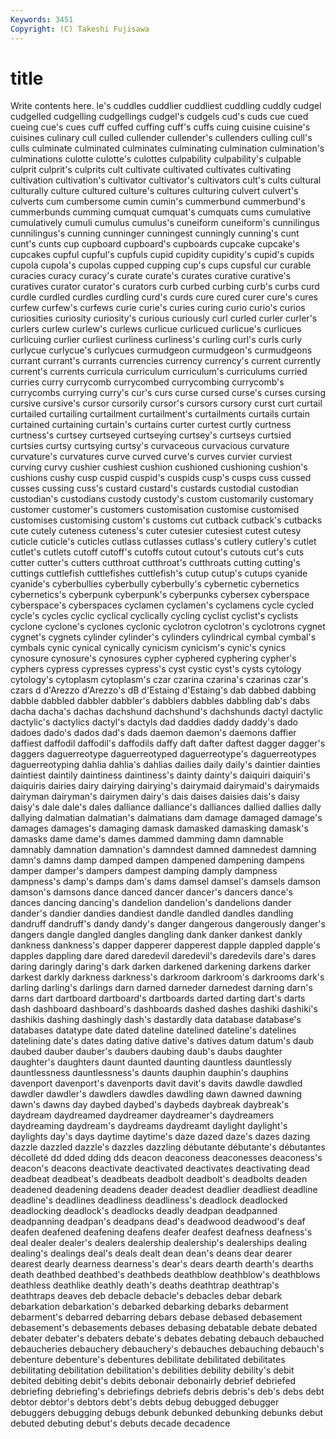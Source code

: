 ```yaml
---
Keywords: 3451 
Copyright: (C) Takeshi Fujisawa
---
```


# title

Write contents here.
le's cuddles cuddlier cuddliest cuddling cuddly
cudgel cudgelled cudgelling cudgellings cudgel's cudgels cud's cuds cue cued
cueing cue's cues cuff cuffed cuffing cuff's cuffs cuing cuisine
cuisine's cuisines culinary cull culled cullender cullender's cullenders culling cull's
culls culminate culminated culminates culminating culmination culmination's culminations culotte culotte's
culottes culpability culpability's culpable culprit culprit's culprits cult cultivate cultivated
cultivates cultivating cultivation cultivation's cultivator cultivator's cultivators cult's cults cultural
culturally culture cultured culture's cultures culturing culvert culvert's culverts cum
cumbersome cumin cumin's cummerbund cummerbund's cummerbunds cumming cumquat cumquat's cumquats
cums cumulative cumulatively cumuli cumulus cumulus's cuneiform cuneiform's cunnilingus cunnilingus's
cunning cunninger cunningest cunningly cunning's cunt cunt's cunts cup cupboard
cupboard's cupboards cupcake cupcake's cupcakes cupful cupful's cupfuls cupid cupidity
cupidity's cupid's cupids cupola cupola's cupolas cupped cupping cup's cups
cupsful cur curable curacies curacy curacy's curate curate's curates curative
curative's curatives curator curator's curators curb curbed curbing curb's curbs
curd curdle curdled curdles curdling curd's curds cure cured curer
cure's cures curfew curfew's curfews curie curie's curies curing curio
curio's curios curiosities curiosity curiosity's curious curiously curl curled curler
curler's curlers curlew curlew's curlews curlicue curlicued curlicue's curlicues curlicuing
curlier curliest curliness curliness's curling curl's curls curly curlycue curlycue's
curlycues curmudgeon curmudgeon's curmudgeons currant currant's currants currencies currency currency's
current currently current's currents curricula curriculum curriculum's curriculums curried curries
curry currycomb currycombed currycombing currycomb's currycombs currying curry's cur's curs
curse cursed curse's curses cursing cursive cursive's cursor cursorily cursor's
cursors cursory curst curt curtail curtailed curtailing curtailment curtailment's curtailments
curtails curtain curtained curtaining curtain's curtains curter curtest curtly curtness
curtness's curtsey curtseyed curtseying curtsey's curtseys curtsied curtsies curtsy curtsying
curtsy's curvaceous curvacious curvature curvature's curvatures curve curved curve's curves
curvier curviest curving curvy cushier cushiest cushion cushioned cushioning cushion's
cushions cushy cusp cuspid cuspid's cuspids cusp's cusps cuss cussed
cusses cussing cuss's custard custard's custards custodial custodian custodian's custodians
custody custody's custom customarily customary customer customer's customers customisation customise
customised customises customising custom's customs cut cutback cutback's cutbacks cute
cutely cuteness cuteness's cuter cutesier cutesiest cutest cutesy cuticle cuticle's
cuticles cutlass cutlasses cutlass's cutlery cutlery's cutlet cutlet's cutlets cutoff
cutoff's cutoffs cutout cutout's cutouts cut's cuts cutter cutter's cutters
cutthroat cutthroat's cutthroats cutting cutting's cuttings cuttlefish cuttlefishes cuttlefish's cutup
cutup's cutups cyanide cyanide's cyberbullies cyberbully cyberbully's cybernetic cybernetics cybernetics's
cyberpunk cyberpunk's cyberpunks cybersex cyberspace cyberspace's cyberspaces cyclamen cyclamen's cyclamens
cycle cycled cycle's cycles cyclic cyclical cyclically cycling cyclist cyclist's
cyclists cyclone cyclone's cyclones cyclonic cyclotron cyclotron's cyclotrons cygnet cygnet's
cygnets cylinder cylinder's cylinders cylindrical cymbal cymbal's cymbals cynic cynical
cynically cynicism cynicism's cynic's cynics cynosure cynosure's cynosures cypher cyphered
cyphering cypher's cyphers cypress cypresses cypress's cyst cystic cyst's cysts
cytology cytology's cytoplasm cytoplasm's czar czarina czarina's czarinas czar's czars
d d'Arezzo d'Arezzo's dB d'Estaing d'Estaing's dab dabbed dabbing dabble
dabbled dabbler dabbler's dabblers dabbles dabbling dab's dabs dacha dacha's
dachas dachshund dachshund's dachshunds dactyl dactylic dactylic's dactylics dactyl's dactyls
dad daddies daddy daddy's dado dadoes dado's dados dad's dads
daemon daemon's daemons daffier daffiest daffodil daffodil's daffodils daffy daft
dafter daftest dagger dagger's daggers daguerreotype daguerreotyped daguerreotype's daguerreotypes daguerreotyping
dahlia dahlia's dahlias dailies daily daily's daintier dainties daintiest daintily
daintiness daintiness's dainty dainty's daiquiri daiquiri's daiquiris dairies dairy dairying
dairying's dairymaid dairymaid's dairymaids dairyman dairyman's dairymen dairy's dais daises
daisies dais's daisy daisy's dale dale's dales dalliance dalliance's dalliances
dallied dallies dally dallying dalmatian dalmatian's dalmatians dam damage damaged
damage's damages damages's damaging damask damasked damasking damask's damasks dame
dame's dames dammed damming damn damnable damnably damnation damnation's damndest
damned damnedest damning damn's damns damp damped dampen dampened dampening
dampens damper damper's dampers dampest damping damply dampness dampness's damp's
damps dam's dams damsel damsel's damsels damson damson's damsons dance
danced dancer dancer's dancers dance's dances dancing dancing's dandelion dandelion's
dandelions dander dander's dandier dandies dandiest dandle dandled dandles dandling
dandruff dandruff's dandy dandy's danger dangerous dangerously danger's dangers dangle
dangled dangles dangling dank danker dankest dankly dankness dankness's dapper
dapperer dapperest dapple dappled dapple's dapples dappling dare dared daredevil
daredevil's daredevils dare's dares daring daringly daring's dark darken darkened
darkening darkens darker darkest darkly darkness darkness's darkroom darkroom's darkrooms
dark's darling darling's darlings darn darned darneder darnedest darning darn's
darns dart dartboard dartboard's dartboards darted darting dart's darts dash
dashboard dashboard's dashboards dashed dashes dashiki dashiki's dashikis dashing dashingly
dash's dastardly data database database's databases datatype date dated dateline
datelined dateline's datelines datelining date's dates dating dative dative's datives
datum datum's daub daubed dauber dauber's daubers daubing daub's daubs
daughter daughter's daughters daunt daunted daunting dauntless dauntlessly dauntlessness dauntlessness's
daunts dauphin dauphin's dauphins davenport davenport's davenports davit davit's davits
dawdle dawdled dawdler dawdler's dawdlers dawdles dawdling dawn dawned dawning
dawn's dawns day daybed daybed's daybeds daybreak daybreak's daydream daydreamed
daydreamer daydreamer's daydreamers daydreaming daydream's daydreams daydreamt daylight daylight's daylights
day's days daytime daytime's daze dazed daze's dazes dazing dazzle
dazzled dazzle's dazzles dazzling débutante débutante's débutantes décolleté dd dded
dding dds deacon deaconess deaconesses deaconess's deacon's deacons deactivate deactivated
deactivates deactivating dead deadbeat deadbeat's deadbeats deadbolt deadbolt's deadbolts deaden
deadened deadening deadens deader deadest deadlier deadliest deadline deadline's deadlines
deadliness deadliness's deadlock deadlocked deadlocking deadlock's deadlocks deadly deadpan deadpanned
deadpanning deadpan's deadpans dead's deadwood deadwood's deaf deafen deafened deafening
deafens deafer deafest deafness deafness's deal dealer dealer's dealers dealership
dealership's dealerships dealing dealing's dealings deal's deals dealt dean dean's
deans dear dearer dearest dearly dearness dearness's dear's dears dearth
dearth's dearths death deathbed deathbed's deathbeds deathblow deathblow's deathblows deathless
deathlike deathly death's deaths deathtrap deathtrap's deathtraps deaves deb debacle
debacle's debacles debar debark debarkation debarkation's debarked debarking debarks debarment
debarment's debarred debarring debars debase debased debasement debasement's debasements debases
debasing debatable debate debated debater debater's debaters debate's debates debating
debauch debauched debaucheries debauchery debauchery's debauches debauching debauch's debenture debenture's
debentures debilitate debilitated debilitates debilitating debilitation debilitation's debilities debility debility's
debit debited debiting debit's debits debonair debonairly debrief debriefed debriefing
debriefing's debriefings debriefs debris debris's deb's debs debt debtor debtor's
debtors debt's debts debug debugged debugger debuggers debugging debugs debunk
debunked debunking debunks debut debuted debuting debut's debuts decade decadence
